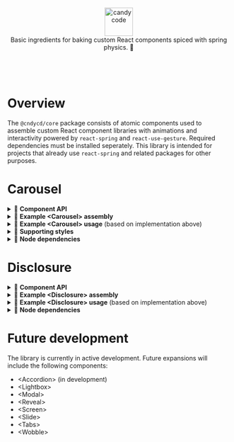 &nbsp;

&nbsp;

<div align="center">
  <a href="https://candycode.co/">
    <img alt="candycode" src="https://storage.googleapis.com/candycode/candycode.svg" height="64">
  </a>
</div>
<div align="center">
  Basic ingredients for baking custom React components spiced with spring physics. 🧁
</div>

&nbsp;

&nbsp;

# Overview

The `@cndycd/core` package consists of atomic components used to assemble custom React component libraries with animations and interactivity powered by `react-spring` and `react-use-gesture`. Required dependencies must be installed seperately. This library is intended for projects that already use `react-spring` and related packages for other purposes.

# Carousel

<details><summary>📃 <b>Component API</b></summary>

These atomic components can be used to assemble a custom **&lt;Carousel&gt;** component. Every rendered component accepts `className` and `style` props (as well as all other props accepted by a React DOM node). These props may be used to supplement the basic styles provided in the `styles.css` file, which must be manually added to the project and contain only the minimal CSS necessary for the carousel to function.

## Carousel state

### Provider

A **&lt;Provider&gt;** component must be the parent of all other carousel components and accepts the following props.

| **prop**                          | **default**    | type                                                         | **details**                                                  |
| --------------------------------- | -------------- | ------------------------------------------------------------ | ------------------------------------------------------------ |
| **totalSlides**<br />*(required)* |                | `number`                                                     | the value must match the length of the `children` prop passed to the &lt;Track&gt; component |
| **aspectRatio**                   | `undefined`    | `undefined`, `'square'`, `'wide'`, `'wider'`, `'widest'`, `'tall'`, `'taller'`, or `'tallest`' | enables and sets a fixed aspect ratio for the carousel       |
| **orientation**                   | `'horizontal'` | `'horizontal'` or `'vertical'`                               | determines the orientation of the carousel track (experimental) |
| **springConfig**                  | `'default'`    | `'default'`, `'gentle'`, `'wobbly'`, `'stiff'`, `'slow'`, `'molasses'`, or `{ mass: number, tension: number, friction: number }` | determines the settings used to power the carousel animations |
| **focusMode**                     | `'auto'`       | `'auto'`, `'manual'`, or `'always'`                          | `'auto'` toggles keyboard, mouse, and touch interactivity based on whether or not the carousel is visible in the viewport<br /><br />`'manual'` enables interactivity when the carousel is hovered, clicked, or touched and disables it when something outside the carousel is clicked or touched<br /><br />`'always'` always enables interactivity; best when used for carousels that are permanently visible within in the viewport |
| **inViewThreshold**               | `0.1`          | `number`                                                     | the number between `0` and `1` indicating the percentage of the carousel that must be visible in the viewport before automatically gaining focus when `focusMode` is set to `'auto'` |
| **allowGestures**                 | `true`         | `boolean`                                                    | enable/disable mouse and touch support                       |
| **dragThreshold**                 | `50`           | `number`                                                     | the number of pixels the track must be panned to initiate an automatic slide change |
| **allowKeyboard**                 | `true`         | `boolean`                                                    | enable/disable keyboard support                              |
| **keyboardMode**                  | `'standard'`   | `'standard'` or `'gaming'`                                   | `'standard'` listens to `↑`, `←`, `↓`,  `→` keyboard codes for moving through slides<br /><br />`'gaming'` listens to `W`, `A`, `S`, `D` in addition to all `'standard'` keys |
| **allowExpansion**                | `true`         | `boolean`                                                    | enable/disable expanded-mode support                         |
| **allowFullscreen**               | `true`         | `boolean`                                                    | enable/disable fullscreen-mode support                       |

## Carousel elements

### Wrapper
A **&lt;Wrapper&gt;** component must be placed somewhere within the &lt;Provider&gt; component. It must contain a &lt;Track&gt; component. It may also include a &lt;Drawer&gt; component and other React nodes.

### Track
A **&lt;Track&gt;** component must be placed somewhere within the &lt;Wrapper&gt; component. It must contain one or more &lt;Slide&gt; components as direct children.

### Slide
Each **&lt;Slide&gt;** component must be placed directly under the &lt;Track&gt; component. Each &lt;Slide&gt; can only accept one direct child node, which will be stretched to cover the entire slide.

### Drawer
A **&lt;Drawer&gt;** component may be placed somewhere within the &lt;Wrapper&gt; component, but outside the &lt;Track&gt; component. It can be used to contain one or more control elements or other React nodes.

## Controls
The following control components include built-in interactivity on click and touch events. They may be placed anywhere within the &lt;Provider&gt; component and can accept a `children` prop to wrap its logic and behavior around any React node.

- **&lt;Start&gt;** moves to the first slide
- **&lt;Backward&gt;** moves to the previous slide
- **&lt;Forward&gt;** moves to the next slide
- **&lt;End&gt;** moves to the last slide
- **&lt;Expand&gt;** toggles expanded mode
- **&lt;Fullscreen&gt;** toggles fullscreen mode
</details>

<details><summary>📃 <b>Example &lt;Carousel&gt; assembly</b></summary>

```javascript
import React from "react";
import {
  Provider,
  Wrapper,
  Track,
  Slide,
  Drawer,
  Start,
  Backward,
  Forward,
  End,
  Expand,
  Fullscreen,
} from "@cndycd/core/carousel";

export const Carousel = ({ children, ...rest }) => {
  return (
    <Provider totalSlides={children.length ? children.length : 1} {...rest}>
      <Wrapper>
        <Track>
          {children.length ? (
            children.map((child, index) => <Slide key={index}>{child}</Slide>)
          ) : (
            <Slide>{children}</Slide>
          )}
        </Track>
        <Drawer>
          <Start />
          <Backward />
          <Expand />
          <Fullscreen />
          <Forward />
          <End />
        </Drawer>
      </Wrapper>
    </Provider>
  );
};
```
</details>

<details><summary>📃 <b>Example &lt;Carousel&gt; usage</b> (based on implementation above)</summary>

```javascript
import React from 'react';
import { Carousel } from './carousel';

export const Pokemon = () => {
  return (
    <Carousel>
      <div>Bulbasaur</div>
      <div>Charmander</div>
      <div>Squirtle</div>
      <div>Pikachu</div>
      <div>Eevee</div>
      <div>Togepi</div>
    </Carousel>
  )
}
```
</details>

<details><summary>📃 <b>Supporting styles</b></summary>

Use of the assembled **&lt;Carousel&gt;** component requires the following styles.

## Basic carousel functionality *(required)*

```css
.carousel {
  position: relative;
  overflow: hidden;
}

.carousel > div {
  display: flex;
}

.carousel-track {
  position: relative;
  z-index: 0;
  display: flex;
  height: 100%;
}

.carousel-slide {
  min-width: 100%;
  width: 100%;
  max-width: 100%;
  min-height: 100%;
  height: 100%;
  max-height: 100%;
}

.carousel-slide > * {
  min-width: 100% !important;
  width: 100% !important;
  max-width: 100% !important;
  min-height: 100% !important;
  height: 100% !important;
  max-height: 100% !important;
}

.carousel-slide img {
  pointer-events: none !important;
  user-select: none !important;
}

.carousel-button--disabled {
  opacity: 0.5;
  cursor: not-allowed;
}
```

## Aspect ratio functionality *(optional)*

```css
[class*='carousel--aspect-ratio-'] {
  height: 0;
}

[class*='carousel--aspect-ratio-'] > div {
  position: absolute;
  left: 0;
  right: 0;
  top: 0;
  bottom: 0;
}

.carousel--aspect-ratio-square {
  padding-top: 100%;
}

.carousel--aspect-ratio-wide {
  padding-top: 75%;
}

.carousel--aspect-ratio-wider {
  padding-top: 56.25%;
}

.carousel--aspect-ratio-widest {
  padding-top: 42.1875%;
}

.carousel--aspect-ratio-tall {
  padding-top: 133.333333%;
}

.carousel--aspect-ratio-taller {
  padding-top: 177.777778%;
}

.carousel--aspect-ratio-tallest {
  padding-top: 233.333333%;
}
```

## Gesture functionality *(optional)*

```css
.carousel--gestures {
  touch-action: none;
}

.carousel--gestures * {
  user-select: none;
}
```

## Expansion functionality *(optional)*

```css
.carousel--expanded > div {
  position: fixed !important;
  left: 0;
  right: 0;
  top: 0;
  bottom: 0;
  z-index: 1000;
  background: rgba(0, 0, 0, 0.5);
}
```

## **&lt;Drawer&gt;** component *(optional)*

```css
.carousel-drawer {
  position: absolute;
  left: 0;
  right: 0;
  bottom: 0;
  z-index: 10;
  display: flex;
  justify-content: space-around;
  align-items: center;
}
```
</details>

<details><summary>📃 <b>Node dependencies</b></summary>

Use of the assembled **&lt;Carousel&gt;** component requires the following peer dependencies.

- `classnames`
- `jotai`
- `react-dom`
- `react-intersection-observer`
- `react-spring`
- `react-use-gesture`
- `react-use-measure`
- `react`
</details>

# Disclosure

<details><summary>📃 <b>Component API</b></summary>

These atomic components can be used to assemble a custom **&lt;Disclosure&gt;** component. Every component accepts `className` and `style` props (as well as all other props accepted by a React DOM node) to facilitate custom designs.

## Disclosure components

The **&lt;Provider&gt;** component is the main export and accepts the following props.

| **prop**                  | **default** | type                                                         | **details**                                                  |
| ------------------------- | ----------- | ------------------------------------------------------------ | ------------------------------------------------------------ |
| **uid**<br />*(required)* |             | `string`                                                     | unique identifier linking the disclosure panel and button    |
| **springConfig**          | `'default'` | `'default'`, `'gentle'`, `'wobbly'`, `'stiff'`, `'slow'`, `'molasses'`, or `{ mass: number, tension: number, friction: number }` | determines the settings used to power the disclosure animation |

The **&lt;Button&gt;** subcomponent must be exported as `Disclosure.Button`. It toggles the visibility of the &lt;Panel&gt; component.

The **&lt;Panel&gt;** subcomponent must be exported as `Disclosure.Panel`. Its visibility is toggled by the &lt;Button&gt; component.
</details>

<details><summary>📃 <b>Example &lt;Disclosure&gt; assembly</b></summary>

```javascript
import React from 'react';
import { Provider, Button, Panel } from '@cndycd/core/disclosure';

export const Disclosure = ({ children, ...rest }) => {
  return <Provider {...rest}>{children}</Provider>;
};

const CustomButton = ({ children, ...rest }) => {
  return <Button {...rest}>{children}</Button>;
};

const CustomPanel = ({ children, ...rest }) => {
  return <Panel {...rest}>{children}</Panel>;
};

Disclosure.Button = CustomButton;
Disclosure.Panel = CustomPanel;
```
</details>

<details><summary>📃 <b>Example &lt;Disclosure&gt; usage</b> (based on implementation above)</summary>

```javascript
import React from 'react';
import { Disclosure } from './disclosure';

export const FAQ = () => {
  return (
    <>
      <Disclosure uid="faq_1">
        <Disclosure.Button>Who’s that Pokémon?</Disclosure.Button>
        <Disclosure.Panel>It’s Pikachu!</Disclosure.Panel>
      </Disclosure>
      <Disclosure uid="faq_2">
        <Disclosure.Button>What’s Pikachu's Pokédex ID?</Disclosure.Button>
        <Disclosure.Panel>It’s twenty five!</Disclosure.Panel>
      </Disclosure>
      <Disclosure uid="faq_3">
        <Disclosure.Button>Where is Pikachu found?</Disclosure.Button>
        <Disclosure.Panel>Viridian Forest!</Disclosure.Panel>
      </Disclosure>
    </>
  )
}
```
</details>

<details><summary>📃 <b>Node dependencies</b></summary>

Use of the assembled **&lt;Disclosure&gt;** component requires the following peer dependencies.

- `jotai`
- `react-dom`
- `react-spring`
- `react-use-measure`
- `react`
</details>

# Future development

The library is currently in active development. Future expansions will include the following components:

- &lt;Accordion&gt; (in development)
- &lt;Lightbox&gt;
- &lt;Modal&gt;
- &lt;Reveal&gt;
- &lt;Screen&gt;
- &lt;Slide&gt;
- &lt;Tabs&gt;
- &lt;Wobble&gt;
